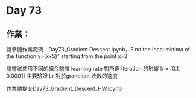 # Day 73

## 作業：
請參閱作業範例：Day73_Gradient Descent.ipynb，Find the local minima of the function y=(x+5)² starting from the point x=3

請嘗試使用不同的組合驗證 learning rate 對所需 iteration 的影響 lr = [0.1, 0.0001] 主要驗證 Lr 對於grandient 收斂的速度

作業請提交Day73_Gradient_Descent_HW.ipynb

